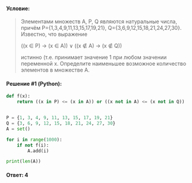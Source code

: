 #### Условие:

> Элементами множеств А, P, Q являются натуральные числа, причём P={1,3,4,9,11,13,15,17,19,21}, Q={3,6,9,12,15,18,21,24,27,30}. Известно, что выражение
> 
> ((x ∈ P) → (x ∈ A)) ∨ ((x ∉ A) → (x ∉ Q))
> 
> истинно (т.е. принимает значение 1 при любом значении переменной х. Определите наименьшее возможное количество элементов в множестве A.

#### Решение #1 (Python):
```python
def f(x):
    return ((x in P) <= (x in A)) or ((x not in A) <= (x not in Q))


P = {1, 3, 4, 9, 11, 13, 15, 17, 19, 21}
Q = {3, 6, 9, 12, 15, 18, 21, 24, 27, 30}
A = set()

for i in range(1000):
    if not f(i):
        A.add(i)

print(len(A))
```

#### Ответ: 4
